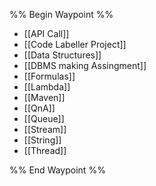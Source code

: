 %% Begin Waypoint %%
- [[API Call]]
- [[Code Labeller Project]]
- [[Data Structures]]
- [[DBMS making Assingment]]
- [[Formulas]]
- [[Lambda]]
- [[Maven]]
- [[QnA]]
- [[Queue]]
- [[Stream]]
- [[String]]
- [[Thread]]

%% End Waypoint %%